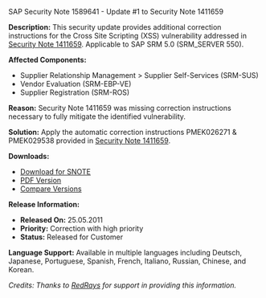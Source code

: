 SAP Security Note 1589641 - Update #1 to Security Note 1411659

**Description:**
This security update provides additional correction instructions for the Cross Site Scripting (XSS) vulnerability addressed in [Security Note 1411659](https://me.sap.com/notes/1411659). Applicable to SAP SRM 5.0 (SRM_SERVER 550).

**Affected Components:**
- Supplier Relationship Management > Supplier Self-Services (SRM-SUS)
- Vendor Evaluation (SRM-EBP-VE)
- Supplier Registration (SRM-ROS)

**Reason:**
Security Note 1411659 was missing correction instructions necessary to fully mitigate the identified vulnerability.

**Solution:**
Apply the automatic correction instructions PMEK026271 & PMEK029538 provided in [Security Note 1411659](https://me.sap.com/notes/1411659).

**Downloads:**
- [Download for SNOTE](https://notesdownloads.sap.com/note/0040000017244022017)
- [PDF Version](https://userapps.support.sap.com/sap/support/sfm/notes/print/0001589641?language=en-US&token=2FCE52B21645896F51D9F7B432CFF01B)
- [Compare Versions](https://me.sap.com/notesLatestChanges/0001589641/E/diff)

**Release Information:**
- **Released On:** 25.05.2011
- **Priority:** Correction with high priority
- **Status:** Released for Customer

**Language Support:**
Available in multiple languages including Deutsch, Japanese, Portuguese, Spanish, French, Italiano, Russian, Chinese, and Korean.

*Credits: Thanks to [RedRays](https://redrays.io) for support in providing this information.*